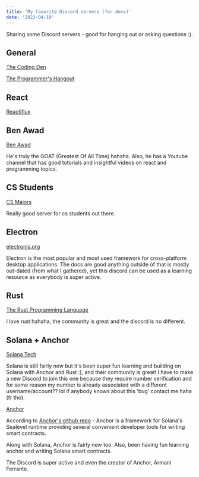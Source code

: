 ```yaml
--- 
title: 'My favorite Discord servers (for devs)'
date: '2022-04-19'
---
```



Sharing some Discord servers - good for hanging out or asking questions :). 

## General 
 [The Coding Den](https://discord.gg/code)
 
 [The Programmer's Hangout](https://discord.gg/programming)

## React
 [Reactiflux](https://discord.gg/9QwzGm2tvm)

## Ben Awad
[Ben Awad](https://discord.gg/44KtMNmJEZ)

He's truly the GOAT (Greatest Of All Time) hahaha. Also, he has a Youtube channel that has good tutorials and insightful videos on react and programming topics.
  
## CS Students
 [CS Majors](https://discord.gg/csmajors)

Really good server for cs students out there.

## Electron 
 [electronjs.org](https://discord.gg/csmajors)

 Electron is the most popular and most used framework for cross-platform desktop applications. The docs are good anything outside of that is mostly out-dated (from what I gathered), yet this discord can be used as a learning resource as everybody is super active.  

## Rust 
[The Rust Programming Language](https://discord.gg/n2dSXhm4Kh)

I love rust hahaha, the community is great and the discord is no different. 

## Solana + Anchor
[Solana Tech](https://discord.gg/solana)

Solana is still fairly new but it's been super fun learning and building on Solana with Anchor and Rust :), and their community is great! I have to make a new Discord to join this one because they require number verification and for some reason my number is already associated with a different username/account?? lol if anybody knows about this 'bug' contact me haha (fr tho). 

[Anchor](https://discord.gg/2q4VzVYtZQ)

According to [Anchor's github repo](https://github.com/project-serum/anchor) - Anchor is a framework for Solana's Sealevel runtime providing several convenient developer tools for writing smart contracts. 

Along with Solana, Anchor is fairly new too. Also, been having fun learning anchor and writing Solana smart contracts. 

The Discord is super active and even the creator of Anchor, Armani Ferrante.

